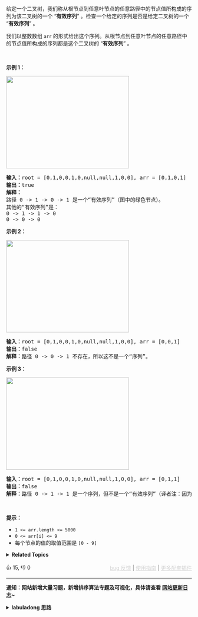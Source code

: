 <p>给定一个二叉树，我们称从根节点到任意叶节点的任意路径中的节点值所构成的序列为该二叉树的一个 “<strong>有效序列</strong>” 。检查一个给定的序列是否是给定二叉树的一个 “<strong>有效序列</strong>” 。</p>

<p>我们以整数数组 <code>arr</code> 的形式给出这个序列。从根节点到任意叶节点的任意路径中的节点值所构成的序列都是这个二叉树的 “<strong>有效序列</strong>” 。</p>

<p>&nbsp;</p>

<p><strong>示例 1：</strong></p>

<p><strong><img alt="" src="https://assets.leetcode.com/uploads/2019/12/18/leetcode_testcase_1.png" style="height:250px; width:333px" /></strong></p>

<pre>
<strong>输入：</strong>root = [0,1,0,0,1,0,null,null,1,0,0], arr = [0,1,0,1]
<strong>输出：</strong>true
<strong>解释：
</strong>路径 0 -&gt; 1 -&gt; 0 -&gt; 1 是一个“有效序列”（图中的绿色节点）。
其他的“有效序列”是：
0 -&gt; 1 -&gt; 1 -&gt; 0 
0 -&gt; 0 -&gt; 0
</pre>

<p><strong>示例 2：</strong></p>

<p><strong><img alt="" src="https://assets.leetcode.com/uploads/2019/12/18/leetcode_testcase_2.png" style="height:250px; width:333px" /></strong></p>

<pre>
<strong>输入：</strong>root = [0,1,0,0,1,0,null,null,1,0,0], arr = [0,0,1]
<strong>输出：</strong>false 
<strong>解释：</strong>路径 0 -&gt; 0 -&gt; 1 不存在，所以这不是一个“序列”。
</pre>

<p><strong>示例 3：</strong></p>

<p><strong><img alt="" src="https://assets.leetcode.com/uploads/2019/12/18/leetcode_testcase_3.png" style="height:250px; width:333px" /></strong></p>

<pre>
<strong>输入：</strong>root = [0,1,0,0,1,0,null,null,1,0,0], arr = [0,1,1]
<strong>输出：</strong>false
<strong>解释：</strong>路径 0 -&gt; 1 -&gt; 1 是一个序列，但不是一个“有效序列”（译者注：因为序列的终点不是叶节点）。
</pre>

<p>&nbsp;</p>

<p><strong>提示：</strong></p>

<ul> 
 <li><code>1 &lt;= arr.length &lt;= 5000</code></li> 
 <li><code>0 &lt;= arr[i] &lt;= 9</code></li> 
 <li>每个节点的值的取值范围是 <code>[0 - 9]</code></li> 
</ul>

<details><summary><strong>Related Topics</strong></summary>树 | 深度优先搜索 | 广度优先搜索 | 二叉树</details><br>

<div>👍 15, 👎 0<span style='float: right;'><span style='color: gray;'><a href='https://github.com/labuladong/fucking-algorithm/issues' target='_blank' style='color: lightgray;text-decoration: underline;'>bug 反馈</a> | <a href='https://labuladong.online/algo/fname.html?fname=jb插件简介' target='_blank' style='color: lightgray;text-decoration: underline;'>使用指南</a> | <a href='https://labuladong.online/algo/' target='_blank' style='color: lightgray;text-decoration: underline;'>更多配套插件</a></span></span></div>

<div id="labuladong"><hr>

**通知：网站新增大量习题，新增排序算法专题及可视化，具体请查看 [网站更新日志](https://labuladong.online/algo/changelog/website/)~**

<details><summary><strong>labuladong 思路</strong></summary>

<!-- vip -->
<!-- i_63956417e4b02685a425cc0d -->

本题思路为 labuladong 网站会员专属，请 [点击这里](https://labuladong.online/algo/intro/site-vip/) 购买会员并「按照各个插件的解锁方法手动刷新数据」。

若之前已经购买会员并成功解锁插件，现在却突然出现这个问题，是因为添加了新的题解数据。请尝试重新手动刷新插件数据。进入 [会员购买页](https://labuladong.online/algo/intro/site-vip/) 向下翻即可查看各个插件刷新数据的方法。

若依然无法解决问题，可以在按照 [bug 反馈页面](https://labuladong.online/algo/intro/bug-report/) 的提示像我反馈问题，如是 bug 我会立即修复。</details>
</div>

